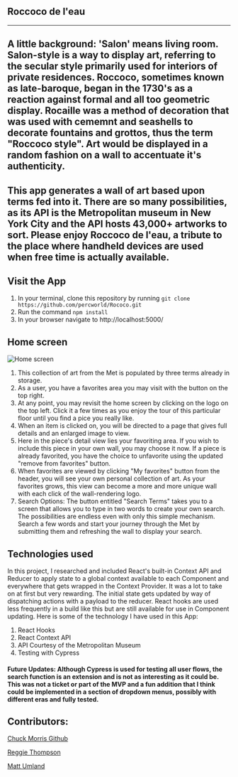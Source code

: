 
## Roccoco de l'eau
---
## A little background: 'Salon' means living room.  Salon-style is a way to display art, referring to the secular style primarily used for interiors of private residences.  Roccoco, sometimes known as late-baroque, began in the 1730's as a reaction against formal and all too geometric display.  Rocaille was a method of decoration that was used with cememnt and seashells to decorate fountains and grottos, thus the term "Roccoco style".  Art would be displayed in a random fashion on a wall to accentuate it's authenticity.  

## This app generates a wall of art based upon terms fed into it.  There are so many possibilities, as its API is the Metropolitan museum in New York City and the API hosts 43,000+ artworks to sort. Please enjoy Roccoco de l'eau, a tribute to the place where handheld devices are used when free time is actually available.

## Visit the App
1. In your terminal, clone this repository by running ```git clone https://github.com/percworld/Rococo.git```
2. Run the command ```npm install```
3. In your browser navigate to http://localhost:5000/

## Home screen
![Home screen](https://user-images.githubusercontent.com/71858456/115323832-06df1d00-a146-11eb-9028-f690d87c6675.png)
1. This collection of art from the Met is populated by three terms already in storage. 
2. As a user, you have a favorites area you may visit with the button on the top right.  
3. At any point, you may revisit the home screen by clicking on the logo on the top left.  Click it a few times as you enjoy the tour of this particular floor until you find a pice you really like. 
4. When an item is clicked on, you will be directed to a page that gives full details and an enlarged image to view.
5. Here in the piece's detail view lies your favoriting area.  If you wish to include this piece in your own wall, you may choose it now.  If a piece is already favorited, you have the choice to unfavorite using the updated "remove from favorites" button.
6. When favorites are viewed by clicking "My favorites" button from the header, you will see your own personal collection of art.  As your favorites grows, this view can become a more and more unique wall with each click of the wall-rendering logo.
7. Search Options: The button entitled "Search Terms" takes you to a screen that allows you to type in two words to create your own search.  The possibilities are endless even with only this simple mechanism.  Search a few words and start your journey through the Met by submitting them and refreshing the wall to display your search.

## Technologies used 
In this project, I researched and included React's built-in Context API and Reducer to apply state to a global context available to each Component and everywhere that gets wrapped in the Context Provider.  It was a lot to take on at first but very rewarding.  The initial state gets updated by way of dispatching actions with a payload to the reducer.  React hooks are used less frequently in a build like this but are still available for use in Component updating. Here is some of the technology I have used in this App:
1. React Hooks
2. React Context API
3. API Courtesy of the Metropolitan Museum
4. Testing with Cypress

#### Future Updates:  Although Cypress is used for testing all user flows, the search function is an extension and is not as interesting as it could be.  This was not a ticket or part of the MVP and a fun addition that I think could be implemented in a section of dropdown menus, possibly with different eras and fully tested.

## Contributors:
[Chuck Morris Github](https://github.com/percworld)

[Reggie Thompson](https://github.com/rdtho2525)

[Matt Umland](https://github.com/mattumland)


